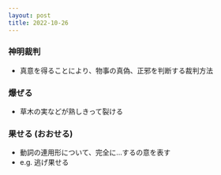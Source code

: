 ```yaml
---
layout: post
title: 2022-10-26
---
```


### 神明裁判
- 真意を得ることにより、物事の真偽、正邪を判断する裁判方法

### 爆ぜる
- 草木の実などが熟しきって裂ける

### 果せる (おおせる)
- 動詞の連用形について、完全に...するの意を表す
- e.g. 逃げ果せる

